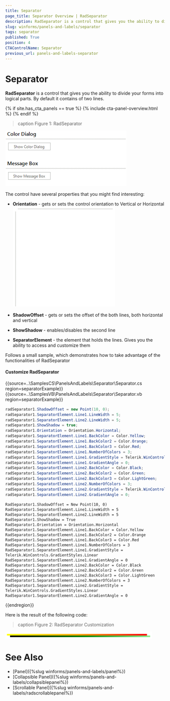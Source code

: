 ```yaml
---
title: Separator
page_title: Separator Overview | RadSeparator
description: RadSeparator is a control that gives you the ability to divide your forms into logical parts. 
slug: winforms/panels-and-labels/separator
tags: separator
published: True
position: 4
CTAControlName: Separator
previous_url: panels-and-labels-separator
---
```


# Separator

**RadSeparator** is a control that gives you the ability to divide your forms into logical parts. By default it contains of two lines.

{% if site.has_cta_panels == true %}
{% include cta-panel-overview.html %}
{% endif %}

>caption Figure 1: RadSeparator
>
![panels-and-labels-separator 001](images/panels-and-labels-separator001.png)

The control have several properties that you might find interesting:

* __Orientation__ - gets or sets the control orientation to Vertical or Horizontal
    ![panels-and-labels-separator 002](images/panels-and-labels-separator002.png)

* __ShadowOffset__ - gets or sets the offset of the both lines, both horizontal and vertical

* __ShowShadow__ - enables/disables the second line

* __SeparatorElement__ - the element that holds the lines. Gives you the ability to access and customize them

Follows a small sample, which demonstrates how to take advantage of the functionalities of RadSeparator

#### Customize RadSeparator

{{source=..\SamplesCS\PanelsAndLabels\Separator\Separator.cs region=separatorExample}} 
{{source=..\SamplesVB\PanelsAndLabels\Separator\Separator.vb region=separatorExample}} 

````C#
radSeparator1.ShadowOffset = new Point(10, 0);
radSeparator1.SeparatorElement.Line1.LineWidth = 5;
radSeparator1.SeparatorElement.Line2.LineWidth = 5;
radSeparator1.ShowShadow = true;
radSeparator1.Orientation = Orientation.Horizontal;
radSeparator1.SeparatorElement.Line1.BackColor = Color.Yellow;
radSeparator1.SeparatorElement.Line1.BackColor2 = Color.Orange;
radSeparator1.SeparatorElement.Line1.BackColor3 = Color.Red;
radSeparator1.SeparatorElement.Line1.NumberOfColors = 3;
radSeparator1.SeparatorElement.Line1.GradientStyle = Telerik.WinControls.GradientStyles.Linear;
radSeparator1.SeparatorElement.Line1.GradientAngle = 0;
radSeparator1.SeparatorElement.Line2.BackColor = Color.Black;
radSeparator1.SeparatorElement.Line2.BackColor2 = Color.Green;
radSeparator1.SeparatorElement.Line2.BackColor3 = Color.LightGreen;
radSeparator1.SeparatorElement.Line2.NumberOfColors = 3;
radSeparator1.SeparatorElement.Line2.GradientStyle = Telerik.WinControls.GradientStyles.Linear;
radSeparator1.SeparatorElement.Line2.GradientAngle = 0;

````
````VB.NET
RadSeparator1.ShadowOffset = New Point(10, 0)
RadSeparator1.SeparatorElement.Line1.LineWidth = 5
RadSeparator1.SeparatorElement.Line2.LineWidth = 5
RadSeparator1.ShowShadow = True
RadSeparator1.Orientation = Orientation.Horizontal
RadSeparator1.SeparatorElement.Line1.BackColor = Color.Yellow
RadSeparator1.SeparatorElement.Line1.BackColor2 = Color.Orange
RadSeparator1.SeparatorElement.Line1.BackColor3 = Color.Red
RadSeparator1.SeparatorElement.Line1.NumberOfColors = 3
RadSeparator1.SeparatorElement.Line1.GradientStyle = Telerik.WinControls.GradientStyles.Linear
RadSeparator1.SeparatorElement.Line1.GradientAngle = 0
RadSeparator1.SeparatorElement.Line2.BackColor = Color.Black
RadSeparator1.SeparatorElement.Line2.BackColor2 = Color.Green
RadSeparator1.SeparatorElement.Line2.BackColor3 = Color.LightGreen
RadSeparator1.SeparatorElement.Line2.NumberOfColors = 3
RadSeparator1.SeparatorElement.Line2.GradientStyle = Telerik.WinControls.GradientStyles.Linear
RadSeparator1.SeparatorElement.Line2.GradientAngle = 0

````

{{endregion}} 

Here is the result of the following code:

>caption Figure 2: RadSeparator Customization
>
![panels-and-labels-separator 003](images/panels-and-labels-separator003.png)

# See Also

* [Panel]({%slug winforms/panels-and-labels/panel%})
* [Collapsible Panel]({%slug winforms/panels-and-labels/collapsiblepanel%})
* [Scrollable Panel]({%slug winforms/panels-and-labels/radscrollablepanel%})